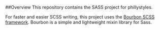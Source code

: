 ##Overview
This repository contains the SASS project for phillystyles.

For faster and easier SCSS writing, this project uses the [Bourbon SCSS framework](http://bourbon.io/). Bourbon is a simple and lightweight mixin library for Sass.

